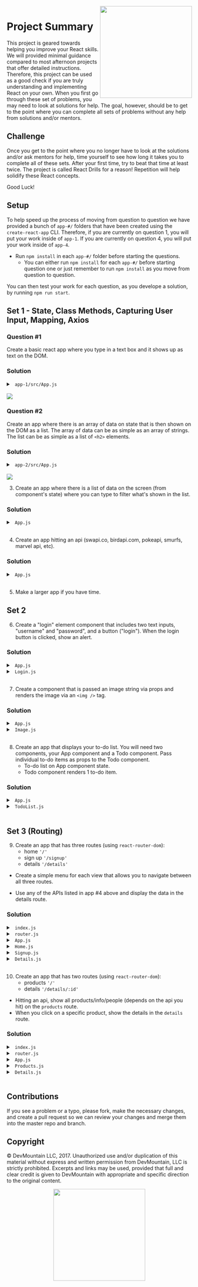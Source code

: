 <img src="https://devmounta.in/img/logowhiteblue.png" width="250" align="right">

# Project Summary

This project is geared towards helping you improve your React skills. We will provided minimal guidance compared to most afternoon projects that offer detailed instructions. Therefore, this project can be used as a good check if you are truly understanding and implementing React on your own. When you first go through these set of problems, you may need to look at solutions for help. The goal, however, should be to get to the point where you can complete all sets of problems without any help from solutions and/or mentors.

## Challenge

Once you get to the point where you no longer have to look at the solutions and/or ask mentors for help, time yourself to see how long it takes you to complete all of these sets. After your first time, try to beat that time at least twice. The project is called React Drills for a reason! Repetition will help solidify these React concepts.

Good Luck!

## Setup

To help speed up the process of moving from question to question we have provided a bunch of `app-#/` folders that have been created using the `create-react-app` CLI. Therefore, if you are currently on question 1, you will put your work inside of `app-1`. If you are currently on question 4, you will put your work inside of `app-4`.

* Run `npm install` in each `app-#/` folder before starting the questions.
  * You can either run `npm install` for each `app-#/` before starting question one or just remember to run `npm install` as you move from question to question.

You can then test your work for each question, as you develope a solution, by running `npm run start`.

## Set 1 - State, Class Methods, Capturing User Input, Mapping, Axios

### Question #1

Create a basic react app where you type in a text box and it shows up as text on the DOM.

### Solution

<details>

<summary> <code> app-1/src/App.js </code> </summary>

```js
import React, { Component } from 'react';
import logo from './logo.svg';
import './App.css';

class App extends Component {
  constructor() {
    super();

    this.state = {
      message: ""
    }
  }

  handleChange( value ) {
    this.setState({ message: value })
  }

  render() {
    return (
      <div className="App">
        <input onChange={ (e) => this.handleChange( e.target.value ) } type="text" />
        <p>{ this.state.message }</p>
      </div>
    );
  }
}

export default App;
```

</details>

<br />

<img src="https://github.com/DevMountain/react-drills/blob/assets/1g.gif" />

### Question #2

Create an app where there is an array of data on state that is then shown on the DOM as a list. The array of data can be as simple as an array of strings. The list can be as simple as a list of `<h2>` elements.

### Solution

<details>

<summary> <code> app-2/src/App.js </code> </summary>

```js
import React, { Component } from 'react';
import logo from './logo.svg';
import './App.css';

class App extends Component {
  constructor() {
    super();

    this.state = {
      foods: [
        "spaghetti",
        "ice cream",
        "sushi",
        "bologna",
        "cheese"
      ]
    }
  }

  render() {
    let foodsToDisplay = this.state.foods.map((element, index) => {
      return (
        <h2 key={index}>{element}</h2>
      )
    })
    return (
      <div className="App">
        {foodsToDisplay}
      </div>
    );
  }
}

export default App;
```

</details>

<br />

<img src="https://github.com/DevMountain/react-drills/blob/assets/2.png" />

3. Create an app where there is a list of data on the screen (from component's state) where you can type to filter what's shown in the list.
### Solution
<details>
<summary><code> App.js </code></summary>

```javascript
import React, { Component } from 'react';
import logo from './logo.svg';
import './App.css';

class App extends Component {
  constructor() {
    super();

    this.state = {
      foods: [
        "spaghetti",
        "ice cream",
        "sushi",
        "bologna",
        "cheese"
      ],
      filterString: ""
    }
  }

  handleChange(filter) {
    this.setState({
      filterString: filter
    })
  }

  render() {
    let foodsToDisplay = this.state.foods.filter((element, index) => {
      return element.includes(this.state.filterString);
    }).map((element, index) => {
      return <h2 key={index}>{element}</h2>
    })

    console.log(foodsToDisplay);
    return (
      <div className="App">
        <input onChange={(e) => this.handleChange(e.target.value)} type="text" />
        {foodsToDisplay}
      </div>
    );
  }
}

export default App;
```

</details>
</br>

4. Create an app hitting an api (swapi.co, birdapi.com, pokeapi, smurfs, marvel api, etc).
### Solution
<details>
<summary><code> App.js </code></summary>

```javascript
import React, { Component } from 'react';
import logo from './logo.svg';
import './App.css';

import axios from 'axios';

class App extends Component {
  constructor() {
    super();

    this.state = {
      lukeSkywalker: ""
    }
  }

  componentDidMount() {
    axios.get("https://swapi.co/api/people/1")
    .then((response) => {
      this.setState({
        lukeSkywalker: response.data
      })
    })
  }
  render() {
    return (
      <div className="App">
        <h1>Name: {this.state.lukeSkywalker.name}</h1>
        <h1>Birth Year: {this.state.lukeSkywalker.birth_year}</h1>
        <h1>Height: {this.state.lukeSkywalker.height}</h1>
        <h1>Eye Color: {this.state.lukeSkywalker.eye_color}</h1>
      </div>
    );
  }
}

export default App;
```

</details>
</br>

5. Make a larger app if you have time.

## Set 2

6. Create a "login" element component that includes two text inputs, "username" and "password", and a button ("login"). When the login button is clicked, show an alert.
### Solution
<details>
<summary><code> App.js </code></summary>

```javascript
import React, { Component } from 'react';
import logo from './logo.svg';
import './App.css';

import Login from './Login';

class App extends Component {
  render() {
    return (
      <div className="App">
        <Login />
      </div>
    );
  }
}

export default App;
```

</details>

<details>
<summary><code> Login.js </code></summary>

```javascript
import React, { Component } from 'react';

class Login extends Component {
    constructor() {
        super();

        this.state = {
            username: "",
            password: ""
        }
    }

    handleUsernameChange(name) {
        this.setState({
            username: name
        })
    }

    handlePasswordChange(pass) {
        this.setState({
            password: pass
        })
    }

    handleLogin() {
        alert("Username: " + this.state.username + " Password: " + this.state.password);
    }

    render() {
        return (
            <div>
                <input onChange={(e) => this.handleUsernameChange(e.target.value)} type="text"/>
                <input onChange={(e) => this.handlePasswordChange(e.target.value)} type="text"/>
                <button onClick={() => this.handleLogin()}>Login</button>
            </div>
        )
    }
}

export default Login;
```

</details>
</br>

7. Create a component that is passed an image string via props and renders the image via an `<img />` tag.
### Solution
<details>
<summary><code> App.js </code></summary>

```javascript
import React, { Component } from 'react';
import './App.css';
import Image from './Image';

class App extends Component {
  render() {
    return (
      <div className="App">
        <h1>Below is my image:</h1>
        <Image myImage={"https://http.cat/200"}/>
      </div>
    );
  }
}

export default App;

```

</details>

<details>
<summary><code> Image.js </code></summary>

```javascript
import React from 'react';

export default function Image(props) {
    return (
        <div>
            <img src={props.myImage} alt=""/>
        </div>
    )
}
```

</details>
</br>

8. Create an app that displays your to-do list. You will need two components, your App component and a Todo component. Pass individual to-do items as props to the Todo component.
    - To-do list on App component state.
    - Todo component renders 1 to-do item.

### Solution
<details>
<summary><code> App.js </code></summary>

```javascript
import React, { Component } from 'react';
import TodoList from './TodoList'
import './App.css';

class App extends Component {
  constructor(props) {
    super(props);

    this.state = {
      list: [],
      input: ''
    }
  }

  handleInputChange(value) {
    this.setState({
      input: value
    })
  }
  handleAddChore(value) {
    this.setState({
      list: [...this.state.list, value],
      input: ''
    })
  }
  render() {
    let list = this.state.list.map((e,i) => {
      return (
        <TodoList key={i} chore={e} />
      )
    })
    return (
      <div className="App">
        <h1>My to-do list:</h1>
        <div>
          <input value={this.state.input} placeholder="Enter new chore" onChange={(e) => this.handleInputChange(e.target.value)}/>
          <button onClick={() => this.handleAddChore(this.state.input)}>Add</button>
        </div>
        <hr/>
        {list}
      </div>
    );
  }
}

export default App;

```

</details>

<details>
<summary><code> TodoList.js </code></summary>

```javascript
import React from 'react';

export default function TodoList (props) {
    return (
        <div>
            {props.chore}
        </div>
    )
}
```

</details>
</br>

## Set 3 (Routing)

9. Create an app that has three routes (using `react-router-dom`):
   * home `'/'`
   * sign up `'/signup'`
   * details `'/details'`

- Create a simple menu for each view that allows you to navigate between all three routes.

- Use any of the APIs listed in app #4 above and display the data in the details route.
### Solution
<details>
<summary><code> index.js </code></summary>

```javascript
import React from 'react';
import ReactDOM from 'react-dom';
import './index.css';
import App from './App';
import registerServiceWorker from './registerServiceWorker';

import {HashRouter} from 'react-router-dom';

ReactDOM.render(
    <HashRouter>
        <App />
    </HashRouter>
, document.getElementById('root'));
registerServiceWorker();

```

</details>

<details>
<summary><code> router.js </code></summary>

```javascript
import React from 'react';

import {Switch, Route} from 'react-router-dom';
import Home from './components/Home';
import Signup from './components/Signup';
import Details from './components/Details';

export default (
        <Switch>
            <Route exact path='/' component={Home}/>
            <Route path='/signup' component={Signup}/>
            <Route path='/details' component={Details}/>
        </Switch>
)
```

</details>

<details>
<summary><code> App.js </code></summary>

```javascript
import React, { Component } from 'react';
import './App.css';

import {Link} from 'react-router-dom';
import router from './router';

class App extends Component {
  render() {
    return (
      <div className="App">
        <nav>
          <ul>
            <Link to='/'>Home</Link>
            <Link to='/signup'>Signup</Link>
            <Link to='/details'>Details</Link>
          </ul>
        </nav>
        <hr/>
        {router}
      </div>
    );
  }
}

export default App;

```

</details>

<details>
<summary><code> Home.js </code></summary>

```javascript
import React from 'react';

export default function Home() {
    return (
        <div>
            <h1>This is the home page.</h1>
        </div>
    )
}
```

</details>

<details>
<summary><code> Signup.js </code></summary>

```javascript
import React from 'react';

export default function Signup() {
    return (
        <div>
            <h1>This is the signup page.</h1>
        </div>
    )
}
```

</details>

<details>
<summary><code> Details.js </code></summary>

```javascript
import React from 'react';

export default function Details() {
    return (
        <div>
            <h1>This is the details page.</h1>
        </div>
    )
}
```

</details>
</br>

10. Create an app that has two routes (using `react-router-dom`):
      * products `'/'`
      * details `'/details/:id'`
  - Hitting an api, show all products/info/people (depends on the api you hit) on the `products` route.
  - When you click on a specific product, show the details in the `details` route. 
### Solution
<details>
<summary><code> index.js </code></summary>

```javascript
import React from 'react';
import ReactDOM from 'react-dom';
import './index.css';
import App from './App';
import registerServiceWorker from './registerServiceWorker';

import {HashRouter} from 'react-router-dom';

ReactDOM.render(
    <HashRouter>
        <App />
    </HashRouter>
    , document.getElementById('root'));
registerServiceWorker();

```

</details>

<details>
<summary><code> router.js </code></summary>

```javascript
import React from 'react';

import {Switch, Route} from 'react-router-dom';
import Products from './components/Products';
import Details from './components/Details';

export default (
    <Switch>
        <Route exact path='/' component={Products}/>
        <Route path='/details/:id' component={Details}/>
    </Switch>
)
```

</details>

<details>
<summary><code> App.js </code></summary>

```javascript
import React, { Component } from 'react';
import './App.css';

import router from './router';

class App extends Component {
  render() {
    return (
      <div className="App">
        {router}
      </div>
    );
  }
}

export default App;

```

</details>

<details>
<summary><code> Products.js </code></summary>

```javascript
import React, { Component } from 'react';

import {Link} from 'react-router-dom';
import axios from 'axios';

class Products extends Component {
    constructor() {
        super();

        this.state = {
            products: []
        }
    }

    componentDidMount() {
        axios.get('https://practiceapi.devmountain.com/products')
        .then((response) => {
            console.log(response.data);
            this.setState({
                products: response.data
            })
        })
    }

    render() {
        let products = this.state.products.map((e,i) => {
            if(e.image) {
                return(
                    <Link to={`/details/${e.id}`} key={i}>
                        <img className="product-image" src={e.image}/>
                    </Link>
                )
            }
            
        })
        return (
            <div>
                <h1>Products</h1>
                {products}
            </div>
        )
    }
}

export default Products;
```

</details>

<details>
<summary><code> Details.js </code></summary>

```javascript
import React, {Component} from 'react';

import axios from 'axios';

class Details extends Component {
    constructor(props) {
        super(props);

        this.state = {
            item: {}
        }
    }

    componentDidMount() {
        axios.get(`https://practiceapi.devmountain.com/products/${this.props.match.params.id}`)
        .then((response) => {
            this.setState({
                item: response.data
            })
        })
    }
    render() {
        return (
            <div>
                <h2>{this.state.item.title}</h2>
                <img className="product-image" src={this.state.item.image}/>
                <h4>{`Price: $${this.state.item.price}.00`}</h4>
            </div>
        )
    }
}

export default Details;
```

</details>
</br>


## Contributions

If you see a problem or a typo, please fork, make the necessary changes, and create a pull request so we can review your changes and merge them into the master repo and branch.

## Copyright

© DevMountain LLC, 2017. Unauthorized use and/or duplication of this material without express and written permission from DevMountain, LLC is strictly prohibited. Excerpts and links may be used, provided that full and clear credit is given to DevMountain with appropriate and specific direction to the original content.

<p align="center">
<img src="https://devmounta.in/img/logowhiteblue.png" width="250">
</p>